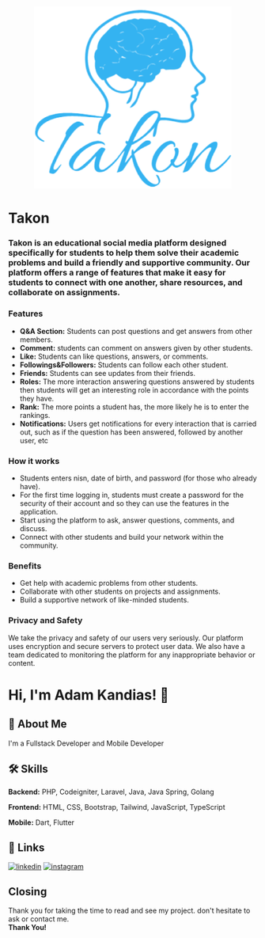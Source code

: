 <p align="center"><a href="https://github.com/AdamKandias/takon" target="_blank"><img src="https://github.com/AdamKandias/takon/blob/main/public/img/logo.png?raw=true" width="400" alt="Takon Logo"></a></p>

<h1>Takon</h1>
<h3>Takon is an educational social media platform designed specifically for students to help them solve their academic problems and build a friendly and supportive community. Our platform offers a range of features that make it easy for students to connect with one another, share resources, and collaborate on assignments.</h3>

<h3>Features</h3>
<ul>
<li><strong>Q&A Section:</strong> Students can post questions and get answers from other members.</li>
<li><strong>Comment:</strong> students can comment on answers given by other students.</li>
<li><strong>Like:</strong> Students can like questions, answers, or comments.</li>
<li><strong>Followings&Followers:</strong> Students can follow each other student.</li>
<li><strong>Friends:</strong> Students can see updates from their friends.</li>
<li><strong>Roles:</strong> The more interaction answering questions answered by students then students will get an interesting role in accordance with the points they have.</li>
<li><strong>Rank:</strong> The more points a student has, the more likely he is to enter the rankings.</li>
<li><strong>Notifications:</strong> Users get notifications for every interaction that is carried out, such as if the question has been answered, followed by another user, etc</li>
</ul>

<h3>How it works</h3>
<ul>
<li>Students enters nisn, date of birth, and password (for those who already have).</li>
<li>For the first time logging in, students must create a password for the security of their account and so they can use the features in the application.</li>
<li>Start using the platform to ask, answer questions, comments, and discuss.</li>
<li>Connect with other students and build your network within the community.</li>
</ul>

<h3>Benefits</h3>
<ul>
<li>Get help with academic problems from other students.</li>
<li>Collaborate with other students on projects and assignments.</li>
<li>Build a supportive network of like-minded students.</li>
</ul>

<h3>Privacy and Safety</h3>
<p>We take the privacy and safety of our users very seriously. Our platform uses encryption and secure servers to protect user data. We also have a team dedicated to monitoring the platform for any inappropriate behavior or content.</p>

  
<h1>Hi, I'm Adam Kandias! 👋</h1>

## 🚀 About Me
I'm a Fullstack Developer and Mobile Developer

## 🛠 Skills
**Backend:** PHP, Codeigniter, Laravel, Java, Java Spring, Golang

**Frontend:** HTML, CSS, Bootstrap, Tailwind, JavaScript, TypeScript

**Mobile:** Dart, Flutter

## 🔗 Links
[![linkedin](https://img.shields.io/badge/linkedin-0A66C2?style=for-the-badge&logo=linkedin&logoColor=white)](https://www.linkedin.com/in/adam-kandias/)
[![instagram](https://img.shields.io/badge/instagram-8a3ab9?style=for-the-badge&logo=instagram&logoColor=white)](https://www.instagram.com/adam_kandias/)

## Closing
Thank you for taking the time to read and see my project. don't hesitate to ask or contact me.</br>
<strong>Thank You!</strong>

